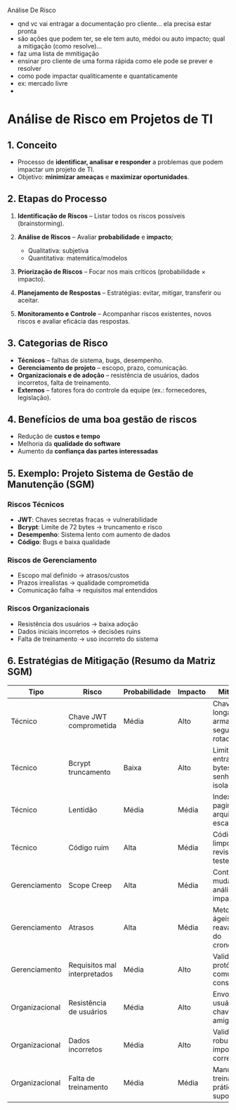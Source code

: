 Análise De Risco
- qnd vc vai entragar a documentação pro cliente... ela precisa estar pronta
- são ações que podem ter, se ele tem auto, médoi ou auto impacto; qual a mitigação (como resolve)...
- faz uma lista de mmitigação
- ensinar pro cliente de uma forma rápida como ele pode se prever e resolver
- como pode impactar qualiticamente e quantaticamente
- ex: mercado livre
- 


# Análise de Risco em Projetos de TI

## 1. Conceito

* Processo de **identificar, analisar e responder** a problemas que podem impactar um projeto de TI.
* Objetivo: **minimizar ameaças** e **maximizar oportunidades**.

## 2. Etapas do Processo

1. **Identificação de Riscos** – Listar todos os riscos possíveis (brainstorming).
2. **Análise de Riscos** – Avaliar **probabilidade** e **impacto**;

   * Qualitativa: subjetiva
   * Quantitativa: matemática/modelos
3. **Priorização de Riscos** – Focar nos mais críticos (probabilidade × impacto).
4. **Planejamento de Respostas** – Estratégias: evitar, mitigar, transferir ou aceitar.
5. **Monitoramento e Controle** – Acompanhar riscos existentes, novos riscos e avaliar eficácia das respostas.

## 3. Categorias de Risco

* **Técnicos** – falhas de sistema, bugs, desempenho.
* **Gerenciamento de projeto** – escopo, prazo, comunicação.
* **Organizacionais e de adoção** – resistência de usuários, dados incorretos, falta de treinamento.
* **Externos** – fatores fora do controle da equipe (ex.: fornecedores, legislação).

## 4. Benefícios de uma boa gestão de riscos

* Redução de **custos e tempo**
* Melhoria da **qualidade do software**
* Aumento da **confiança das partes interessadas**

## 5. Exemplo: Projeto Sistema de Gestão de Manutenção (SGM)

### Riscos Técnicos

* **JWT**: Chaves secretas fracas → vulnerabilidade
* **Bcrypt**: Limite de 72 bytes → truncamento e risco
* **Desempenho**: Sistema lento com aumento de dados
* **Código**: Bugs e baixa qualidade

### Riscos de Gerenciamento

* Escopo mal definido → atrasos/custos
* Prazos irrealistas → qualidade comprometida
* Comunicação falha → requisitos mal entendidos

### Riscos Organizacionais

* Resistência dos usuários → baixa adoção
* Dados iniciais incorretos → decisões ruins
* Falta de treinamento → uso incorreto do sistema

## 6. Estratégias de Mitigação (Resumo da Matriz SGM)

| Tipo           | Risco                        | Probabilidade | Impacto | Mitigação                                        |
| -------------- | ---------------------------- | ------------- | ------- | ------------------------------------------------ |
| Técnico        | Chave JWT comprometida       | Média         | Alto    | Chaves longas, armazenar seguro, rotacionar      |
| Técnico        | Bcrypt truncamento           | Baixa         | Alto    | Limitar entrada a 72 bytes, tratar senha isolada |
| Técnico        | Lentidão                     | Média         | Média   | Indexação, paginação, arquitetura escalável      |
| Técnico        | Código ruim                  | Alta          | Média   | Código limpo, revisão, testes                    |
| Gerenciamento  | Scope Creep                  | Alta          | Média   | Controle de mudanças, análise de impacto         |
| Gerenciamento  | Atrasos                      | Alta          | Média   | Metodologias ágeis, reavaliação do cronograma    |
| Gerenciamento  | Requisitos mal interpretados | Média         | Alto    | Validar protótipos, comunicação constante        |
| Organizacional | Resistência de usuários      | Média         | Alto    | Envolver usuários-chave, UI/UX amigável          |
| Organizacional | Dados incorretos             | Média         | Alto    | Validações robustas e importação correta         |
| Organizacional | Falta de treinamento         | Média         | Média   | Manuais, treinamento prático, suporte            |
